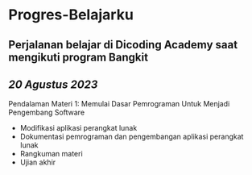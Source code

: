 # Progres-Belajarku
Perjalanan belajar di Dicoding Academy saat mengikuti program Bangkit
--
*20 Agustus 2023*
--
Pendalaman Materi 1: Memulai Dasar Pemrograman Untuk Menjadi Pengembang Software
- Modifikasi aplikasi perangkat lunak
- Dokumentasi pemrograman dan pengembangan aplikasi perangkat lunak
- Rangkuman materi
- Ujian akhir
